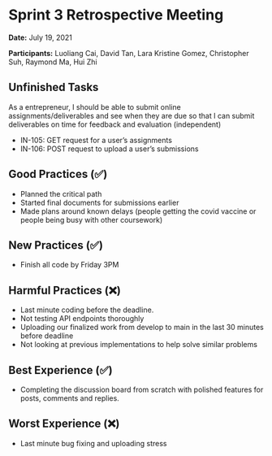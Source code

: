 # Sprint 3 Retrospective Meeting
**Date:** July 19, 2021

**Participants:** Luoliang Cai, David Tan, Lara Kristine Gomez, Christopher Suh, Raymond Ma, Hui Zhi

## Unfinished Tasks
As a entrepreneur, I should be able to submit online assignments/deliverables and see when they are due so that I can submit deliverables on time for feedback and evaluation (independent)
* IN-105: GET request for a user’s assignments
* IN-106: POST request to upload a user’s submissions

## Good Practices (✅)
* Planned the critical path
* Started final documents for submissions earlier
* Made plans around known delays (people getting the covid vaccine or people being busy with other coursework)

## New Practices (✅)
* Finish all code by Friday 3PM 

## Harmful Practices (❌)
* Last minute coding before the deadline.
* Not testing API endpoints thoroughly
* Uploading our finalized work from develop to main in the last 30 minutes before deadline
* Not looking at previous implementations to help solve similar problems

## Best Experience (✅)
* Completing the discussion board from scratch with polished features for posts, comments and replies.

## Worst Experience (❌)
* Last minute bug fixing and uploading stress
